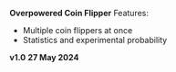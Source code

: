 **Overpowered Coin Flipper**
Features:
- Multiple coin flippers at once
- Statistics and experimental probability

**v1.0**
**27 May 2024**
